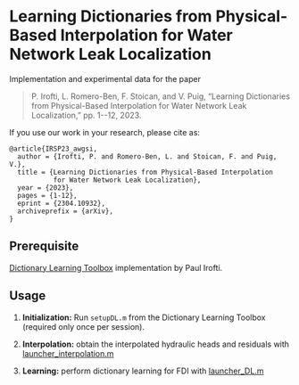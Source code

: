 # Learning Dictionaries from Physical-Based Interpolation for Water Network Leak Localization

Implementation and experimental data for the paper

> P. Irofti, L. Romero-Ben, F. Stoican, and V. Puig,
“Learning Dictionaries from Physical-Based Interpolation
for Water Network Leak Localization,”
pp. 1--12, 2023.

If you use our work in your research, please cite as:
```
@article{IRSP23_awgsi,
  author = {Irofti, P. and Romero-Ben, L. and Stoican, F. and Puig, V.},
  title = {Learning Dictionaries from Physical-Based Interpolation
           for Water Network Leak Localization},
  year = {2023},
  pages = {1-12},
  eprint = {2304.10932},
  archiveprefix = {arXiv},
}
```

## Prerequisite
[Dictionary Learning Toolbox](https://github.com/pirofti/dl-box) implementation
by Paul Irofti.

## Usage
1. **Initialization:** Run `setupDL.m` from the Dictionary Learning Toolbox
  (required only once per session).

2. **Interpolation:** obtain the interpolated hydraulic heads and residuals
   with [launcher_interpolation.m](code/launcher_interpolation.m) 

2. **Learning:** perform dictionary learning for FDI
   with [launcher_DL.m](code/launcher_DL.m)
